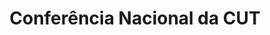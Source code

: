 ---
layout: post
type: post
title: Conferência Nacional da CUT

description: "Desenvolvimento do site Conferência Nacional da CUT utilizando WordPress."
categories: ['portfolio']
tags: ['Front-end']
type: single
live: "https://conferencianacional.cut.org.br/"
permalink: /portfolio/:title/
---